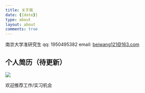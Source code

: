 ```yaml
---
title: 关于我
date: {{date}}
type: about 
layout: about
comments: true
---
```


南京大学准研究生
qq: 1950495382
email: beiwang121@163.com

## 个人简历（待更新）

![](https://tva1.sinaimg.cn/large/007S8ZIlly1gf7yonfc6uj30iy0oj45s.jpg)

欢迎推荐工作/实习机会

<div class="comments" id="comments">
                                
  <script defer src="https://utteranc.es/client.js" repo="wangbei98/hexo-comments" issue-term="pathname" theme="github-light" crossorigin="anonymous">
  </script>

</div>